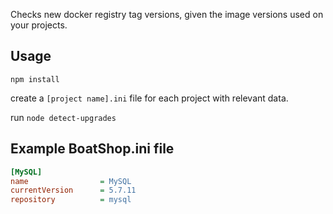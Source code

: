 Checks new docker registry tag versions, given the image versions used on your projects.

## Usage
`npm install`

create a `[project name].ini` file for each project with relevant data.

run `node detect-upgrades`

## Example BoatShop.ini file

```ini
[MySQL]
name                = MySQL
currentVersion      = 5.7.11
repository          = mysql
```